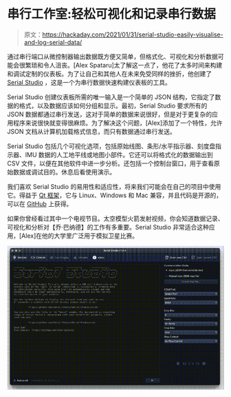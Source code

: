 # 串行工作室:轻松可视化和记录串行数据

> 原文：<https://hackaday.com/2021/01/31/serial-studio-easily-visualise-and-log-serial-data/>

通过串行端口从微控制器输出数据既方便又简单，但格式化、可视化和分析数据可能会很繁琐和令人沮丧。[Alex Spataru]太了解这一点了，他花了太多时间来构建和调试定制的仪表板。为了让自己和其他人在未来免受同样的挫折，他创建了 [Serial Studio](https://www.alex-spataru.com/blog/introducing-serial-studio) ，这是一个为串行数据快速构建仪表板的工具。

Serial Studio 创建仪表板所需的唯一输入是一个简单的 JSON 结构，它指定了数据的格式，以及数据应该如何分组和显示。最初，Serial Studio 要求所有的 JSON 数据都通过串行发送，这对于简单的数据来说很好，但是对于更复杂的应用程序来说很快就变得很麻烦。为了解决这个问题，[Alex]添加了一个特性，允许 JSON 文档从计算机加载格式信息，而只有数据通过串行发送。

Serial Studio 包括几个可视化选项，包括原始线图、条形/水平指示器、刻度盘指示器、IMU 数据的人工地平线或地图小部件。它还可以将格式化的数据输出到 CSV 文件，以便在其他软件中进一步分析。还包括一个控制台窗口，用于查看原始数据或调试目的。休息后看使用演示。

我们喜欢 Serial Studio 的易用性和适应性，将来我们可能会在自己的项目中使用它。得益于 [Qt 框架](https://hackaday.com/2019/08/22/qt-arrives-for-small-computers/)，它与 Linux、Windows 和 Mac 兼容，并且代码是开源的，可以在 [GitHub](https://github.com/Serial-Studio/Serial-Studio) 上获得。

如果你曾经看过其中一个电视节目。太空模型火箭发射视频，你会知道数据记录、可视化和分析对【乔·巴纳德】的工作有多重要。Serial Studio 非常适合这种应用，[Alex]在他的大学里广泛用于模拟卫星比赛。

![](img/4b60be340dfd39f999f43a420acd8118.png)